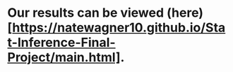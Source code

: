 # Our results can be viewed (here)[https://natewagner10.github.io/Stat-Inference-Final-Project/main.html].
